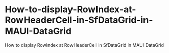 # How-to-display-RowIndex-at-RowHeaderCell-in-SfDataGrid-in-MAUI-DataGrid
How to display RowIndex at RowHeaderCell in SfDataGrid in MAUI DataGrid
